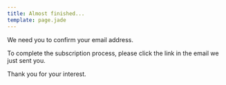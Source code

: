 ```yaml
---
title: Almost finished...
template: page.jade
---
```


We need you to confirm your email address.

To complete the subscription process, please click the link in the email we just sent you.

Thank you for your interest.
